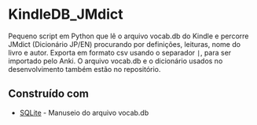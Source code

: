 # KindleDB_JMdict
Pequeno script em Python que lê o arquivo vocab.db do Kindle e percorre JMdict (Dicionário JP/EN) procurando por definições, leituras, nome do livro e autor.
Exporta em formato csv usando o separador ```|```, para ser importado pelo Anki. O arquivo vocab.db e o dicionário usados no desenvolvimento também estão no repositório.

## Construído com
* [SQLite](https://sqlite.org/index.html) - Manuseio do arquivo vocab.db


